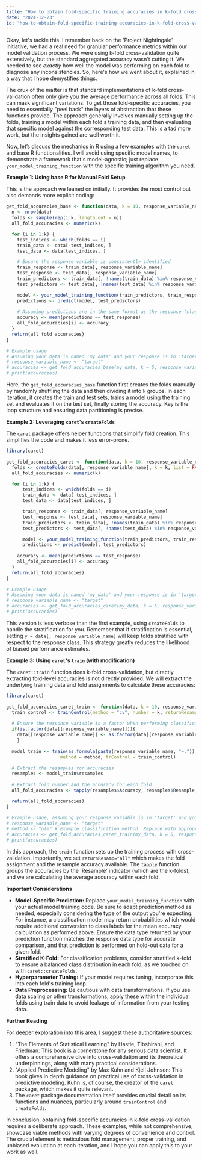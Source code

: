 ```yaml
---
title: "How to obtain fold-specific training accuracies in k-fold cross-validation in R?"
date: "2024-12-23"
id: "how-to-obtain-fold-specific-training-accuracies-in-k-fold-cross-validation-in-r"
---
```


Okay, let's tackle this. I remember back on the 'Project Nightingale' initiative, we had a real need for granular performance metrics within our model validation process. We were using k-fold cross-validation quite extensively, but the standard aggregated accuracy wasn't cutting it. We needed to see *exactly* how well the model was performing on each fold to diagnose any inconsistencies. So, here's how we went about it, explained in a way that I hope demystifies things.

The crux of the matter is that standard implementations of k-fold cross-validation often only give you the average performance across all folds. This can mask significant variations. To get those fold-specific accuracies, you need to essentially "peel back" the layers of abstraction that these functions provide. The approach generally involves manually setting up the folds, training a model within each fold's training data, and then evaluating that specific model against the corresponding test data. This is a tad more work, but the insights gained are well worth it.

Now, let’s discuss the mechanics in R using a few examples with the `caret` and base R functionalities. I will avoid using specific model names, to demonstrate a framework that's model-agnostic; just replace `your_model_training_function` with the specific training algorithm you need.

**Example 1: Using base R for Manual Fold Setup**

This is the approach we leaned on initially. It provides the most control but also demands more explicit coding:

```R
get_fold_accuracies_base <- function(data, k = 10, response_variable_name) {
  n <- nrow(data)
  folds <- sample(rep(1:k, length.out = n))
  all_fold_accuracies <- numeric(k)

  for (i in 1:k) {
    test_indices <- which(folds == i)
    train_data <- data[-test_indices, ]
    test_data <- data[test_indices, ]

    # Ensure the response variable is consistently identified
    train_response <- train_data[, response_variable_name]
    test_response <- test_data[, response_variable_name]
    train_predictors <- train_data[, !names(train_data) %in% response_variable_name]
    test_predictors <- test_data[, !names(test_data) %in% response_variable_name]

    model <- your_model_training_function(train_predictors, train_response)
    predictions <- predict(model, test_predictors)
    
    # Assuming predictions are in the same format as the response (classification labels)
    accuracy <- mean(predictions == test_response)
    all_fold_accuracies[i] <- accuracy
  }
  return(all_fold_accuracies)
}

# Example usage
# Assuming your data is named 'my_data' and your response is in 'target' column
# response_variable_name <- "target"
# accuracies <- get_fold_accuracies_base(my_data, k = 5, response_variable_name)
# print(accuracies)
```

Here, the `get_fold_accuracies_base` function first creates the folds manually by randomly shuffling the data and then dividing it into `k` groups. In each iteration, it creates the train and test sets, trains a model using the training set and evaluates it on the test set, finally storing the accuracy. Key is the loop structure and ensuring data partitioning is precise.

**Example 2: Leveraging `caret`'s `createFolds`**

The `caret` package offers helper functions that simplify fold creation. This simplifies the code and makes it less error-prone.

```R
library(caret)

get_fold_accuracies_caret <- function(data, k = 10, response_variable_name) {
  folds <- createFolds(data[, response_variable_name], k = k, list = FALSE)
  all_fold_accuracies <- numeric(k)

  for (i in 1:k) {
      test_indices <- which(folds == i)
      train_data <- data[-test_indices, ]
      test_data <- data[test_indices, ]

      train_response <- train_data[, response_variable_name]
      test_response <- test_data[, response_variable_name]
      train_predictors <- train_data[, !names(train_data) %in% response_variable_name]
      test_predictors <- test_data[, !names(test_data) %in% response_variable_name]

      model <- your_model_training_function(train_predictors, train_response)
      predictions <- predict(model, test_predictors)
    
    accuracy <- mean(predictions == test_response)
    all_fold_accuracies[i] <- accuracy
  }
  return(all_fold_accuracies)
}

# Example usage
# Assuming your data is named 'my_data' and your response is in 'target' column
# response_variable_name <- "target"
# accuracies <- get_fold_accuracies_caret(my_data, k = 5, response_variable_name)
# print(accuracies)
```

This version is less verbose than the first example, using `createFolds` to handle the stratification for you. Remember that if stratification is essential, setting `y = data[, response_variable_name]` will keep folds stratified with respect to the response class. This strategy greatly reduces the likelihood of biased performance estimates.

**Example 3: Using `caret`'s `train` (with modification)**

The `caret::train` function does k-fold cross-validation, but directly extracting fold-level accuracies is not directly provided. We will extract the underlying training data and fold assignments to calculate these accuracies:

```R
library(caret)

get_fold_accuracies_caret_train <- function(data, k = 10, response_variable_name, method = "your_method") {
  train_control <- trainControl(method = "cv", number = k, returnResamp = "all")
  
  # Ensure the response variable is a factor when performing classification
  if(is.factor(data[[response_variable_name]])){
    data[[response_variable_name]] <- as.factor(data[[response_variable_name]])
    }
  
  model_train <- train(as.formula(paste(response_variable_name, "~.")), data = data,
                    method = method, trControl = train_control)

  # Extract the resamples for accuracies
  resamples <- model_train$resamples
  
  # Extract fold number and the accuracy for each fold
  all_fold_accuracies <- tapply(resamples$Accuracy, resamples$Resample, mean)

  return(all_fold_accuracies)
}

# Example usage, assuming your response variable is in 'target' and you're using a 'method' specific to your model type
# response_variable_name <- "target"
# method <- "glm" # Example classification method. Replace with appropriate value.
# accuracies <- get_fold_accuracies_caret_train(my_data, k = 5, response_variable_name, method=method)
# print(accuracies)

```

In this approach, the `train` function sets up the training process with cross-validation. Importantly, we set `returnResamp="all"` which makes the fold assignment and the resample accuracy available. The `tapply` function groups the accuracies by the 'Resample' indicator (which are the k-folds), and we are calculating the average accuracy within each fold.

**Important Considerations**

*   **Model-Specific Prediction:** Replace `your_model_training_function` with your actual model training code. Be sure to adapt prediction method as needed, especially considering the type of the output you're expecting. For instance, a classification model may return probabilities which would require additional conversion to class labels for the mean accuracy calculation as performed above. Ensure the data type returned by your prediction function matches the response data type for accurate comparison, and that prediction is performed on hold-out data for a given fold.
*   **Stratified K-Fold:** For classification problems, consider stratified k-fold to ensure a balanced class distribution in each fold, as we touched on with `caret::createFolds`.
*   **Hyperparameter Tuning:** If your model requires tuning, incorporate this into each fold's training loop.
*   **Data Preprocessing:** Be cautious with data transformations. If you use data scaling or other transformations, apply these within the individual folds using train data to avoid leakage of information from your testing data.

**Further Reading**

For deeper exploration into this area, I suggest these authoritative sources:

1.  "The Elements of Statistical Learning" by Hastie, Tibshirani, and Friedman: This book is a cornerstone for any serious data scientist. It offers a comprehensive dive into cross-validation and its theoretical underpinnings, along with many practical considerations.
2.  "Applied Predictive Modeling" by Max Kuhn and Kjell Johnson: This book gives in depth guidance on practical use of cross-validation in predictive modeling. Kuhn is, of course, the creator of the `caret` package, which makes it quite relevant.
3.  The `caret` package documentation itself provides crucial detail on its functions and nuances, particularly around `trainControl` and `createFolds`.

In conclusion, obtaining fold-specific accuracies in k-fold cross-validation requires a deliberate approach. These examples, while not comprehensive, showcase viable methods with varying degrees of convenience and control. The crucial element is meticulous fold management, proper training, and unbiased evaluation at each iteration, and I hope you can apply this to your work as well.
